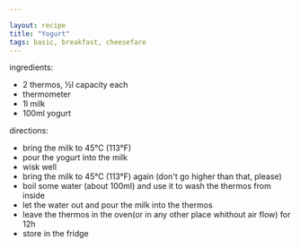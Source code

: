 ```yaml
---

layout: recipe
title: "Yogurt"
tags: basic, breakfast, cheesefare
---
```


ingredients:
- 2 thermos, ½l capacity each
- thermometer
- 1l milk
- 100ml yogurt

directions:
- bring the milk to 45°C (113°F)
- pour the yogurt into the milk
- wisk well
- bring the milk to 45°C (113°F) again (don't go higher than that, please)
- boil some water (about 100ml) and use it to wash the thermos from inside
- let the water out and pour the milk into the thermos
- leave the thermos in the oven(or in any other place whithout air flow) for 12h
- store in the fridge
